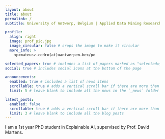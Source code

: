```yaml
---
layout: about
title: about
permalink: /
subtitle: University of Antwerp, Belgium | Applied Data Mining Research Group

profile:
  align: right
  image: prof_pic.jpg
  image_circular: false # crops the image to make it circular
  more_info: >
    <p>mateusz.cedro(at)uantwerpen.be</p>

selected_papers: true # includes a list of papers marked as "selected={true}"
social: true # includes social icons at the bottom of the page

announcements:
  enabled: true # includes a list of news items
  scrollable: true # adds a vertical scroll bar if there are more than 3 news items
  limit: 5 # leave blank to include all the news in the `_news` folder

latest_posts:
  enabled: false
  scrollable: true # adds a vertical scroll bar if there are more than 3 new posts items
  limit: 3 # leave blank to include all the blog posts
---
```


I am a 1st year PhD student in Explainable AI, supervised by Prof. David Martens.
